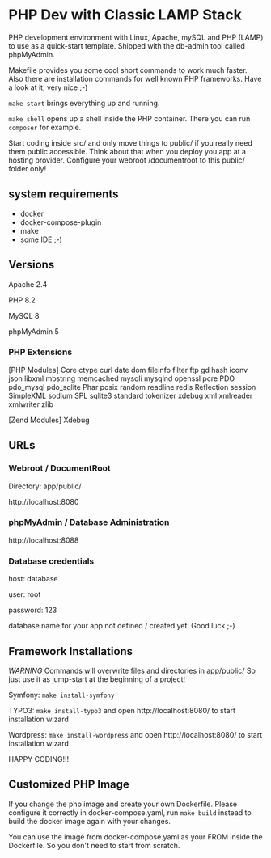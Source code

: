 # PHP Dev with Classic LAMP Stack

PHP development environment with Linux, Apache, mySQL and PHP (LAMP) to use as a quick-start template. Shipped with the db-admin tool called phpMyAdmin.

Makefile provides you some cool short commands to work much faster. Also there are installation commands for well known PHP frameworks. Have a look at it, very nice ;-)

`make start` brings everything up and running.

`make shell` opens up a shell inside the PHP container. There you can run `composer` for example.

Start coding inside src/ and only move things to public/ if you really need them public accessible. Think about that when you deploy you app at a hosting provider. Configure your webroot /documentroot to this public/ folder only!

## system requirements

* docker
* docker-compose-plugin
* make
* some IDE ;-)

## Versions

Apache 2.4

PHP 8.2

MySQL 8

phpMyAdmin 5

### PHP Extensions

[PHP Modules]
Core
ctype
curl
date
dom
fileinfo
filter
ftp
gd
hash
iconv
json
libxml
mbstring
memcached
mysqli
mysqlnd
openssl
pcre
PDO
pdo_mysql
pdo_sqlite
Phar
posix
random
readline
redis
Reflection
session
SimpleXML
sodium
SPL
sqlite3
standard
tokenizer
xdebug
xml
xmlreader
xmlwriter
zlib

[Zend Modules]
Xdebug

## URLs

### Webroot / DocumentRoot

Directory: app/public/

http://localhost:8080

### phpMyAdmin / Database Administration
http://localhost:8088

### Database credentials

host: database

user: root

password: 123

database name for your app not defined / created yet. Good luck ;-)

## Framework Installations

*WARNING* Commands will overwrite files and directories in app/public/ So just use it as jump-start at the beginning of a project!

Symfony: `make install-symfony`

TYPO3: `make install-typo3` and open http://localhost:8080/ to start installation wizard

Wordpress: `make install-wordpress` and open http://localhost:8080/ to start installation wizard

HAPPY CODING!!!

## Customized PHP Image

If you change the php image and create your own Dockerfile. Please configure it correctly in docker-compose.yaml, run `make build` instead to build the docker image again with your changes.

You can use the image from docker-compose.yaml as your FROM inside the Dockerfile. So you don't need to start from scratch.